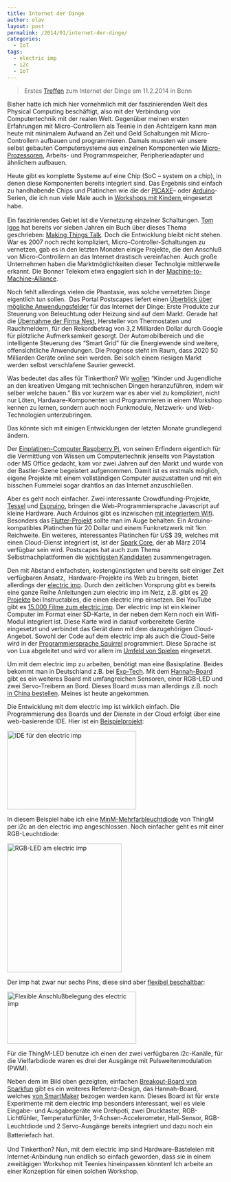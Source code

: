 ```yaml
---
title: Internet der Dinge
author: olav
layout: post
permalink: /2014/01/internet-der-dinge/
categories:
  - IoT
tags:
  - electric imp
  - i2c
  - IoT
---
```

> Erstes [Treffen][1] zum Internet der Dinge am 11.2.2014 in Bonn

Bisher hatte ich mich hier vornehmlich mit der faszinierenden Welt des Physical Computing beschäftigt, also mit der Verbindung von Computertechnik mit der realen Welt. Gegenüber meinen ersten Erfahrungen mit Micro-Controllern als Teenie in den Achtzigern kann man heute mit minimalem Aufwand an Zeit und Geld Schaltungen mit Micro-Controllern aufbauen und programmieren. Damals mussten wir unsere selbst gebauten Computersysteme aus einzelnen Komponenten wie [Micro-Prozessoren][2], Arbeits- und Programmspeicher, Peripherieadapter und ähnlichem aufbauen.

Heute gibt es komplette Systeme auf eine Chip (SoC &#8211; system on a chip), in denen diese Komponenten bereits integriert sind. Das Ergebnis sind einfach zu handhabende Chips und Platinchen wie die der [PICAXE][3]&#8211; oder [Arduino][4]-Serien, die ich nun viele Male auch in [Workshops mit Kindern ][5]eingesetzt habe.<span style="line-height: 1.5em;"> </span>

Ein faszinierendes Gebiet ist die Vernetzung einzelner Schaltungen. [Tom Igoe][6] hat bereits vor sieben Jahren ein Buch über dieses Thema geschrieben: [Making Things Talk][7]. Doch die Entwicklung bleibt nicht stehen. War es 2007 noch recht kompliziert, Micro-Controller-Schaltungen zu vernetzen, gab es in den letzten Monaten einige Projekte, die den Anschluß von Micro-Controllern an das Internet drastisch vereinfachen. Auch große Unternehmen haben die Marktmöglichkeiten dieser Technolgie mittlerweile erkannt. Die Bonner Telekom etwa engagiert sich in der [Machine-to-Machine-Alliance][8].

Noch fehlt allerdings vielen die Phantasie, was solche vernetzten Dinge eigentlich tun sollen.  Das Portal Postscapes liefert einen [Überblick über mögliche Anwendungsfelder][9] für das Internet der Dinge: Erste Produkte zur Steuerung von Beleuchtung oder Heizung sind auf dem Markt. Gerade hat die [Übernahme der Firma Nest][10], Hersteller von Thermostaten und Rauchmeldern, für den Rekordbetrag von 3,2 Milliarden Dollar durch Google für plötzliche Aufmerksamkeit gesorgt. Der Automobilbereich und die intelligente Steuerung des &#8220;Smart Grid&#8221; für die Energiewende sind weitere, offensichtliche Anwendungen. Die Prognose steht im Raum, dass 2020 50 Milliarden Geräte online sein werden. Bei solch einem riesigen Markt werden selbst verschlafene Saurier geweckt.

Was bedeutet das alles für Tinkerthon? Wir [wollen][11] &#8220;Kinder und Jugendliche an den kreativen Umgang mit technischen Dingen heranzuführen, indem wir selber welche bauen.&#8221; Bis vor kurzem war es aber viel zu kompliziert, nicht nur Löten, Hardware-Komponenten und Programmieren in einem Workshop kennen zu lernen, sondern auch noch Funkmodule, Netzwerk- und Web-Technologien unterzubringen.

Das könnte sich mit einigen Entwicklungen der letzten Monate grundlegend ändern.

Der [Einplatinen-Computer Raspberry Pi][12], von seinen Erfindern eigentlich für die Vermittlung von Wissen um Computertechnik jenseits von Playstation oder MS Office gedacht, kam vor zwei Jahren auf den Markt und wurde von der Bastler-Szene begeistert aufgenommen. Damit ist es erstmals möglich, eigene Projekte mit einem vollständigen Computer auszustatten und mit ein bisschen Fummelei sogar drahtlos an das Internet anzuschließen.

Aber es geht noch einfacher. Zwei interessante Crowdfunding-Projekte, [Tessel][13] und [Espruino][14], bringen die Web-Programmiersprache Javascript auf kleine Hardware. Auch Arduinos gibt es inzwischen [mit integriertem Wifi][15]. Besonders das [Flutter-Projekt][16] sollte man im Auge behalten: Ein Arduino-kompatibles Platinchen für 20 Dollar und einem Funknetzwerk mit 1km Reichweite. Ein weiteres, interessantes Platinchen für US$ 39, welches mit einen Cloud-Dienst integriert ist, ist der [Spark Core][17], der ab März 2014 verfügbar sein wird. Postscapes hat auch zum Thema Selbstmachplattformen die [wichtigsten Kandidaten][18] zusammengetragen.

Den mit Abstand einfachsten, kostengünstigsten und bereits seit einiger Zeit verfügbaren Ansatz,  Hardware-Projekte ins Web zu bringen, bietet allerdings der [electric imp][19]. Durch den zeitlichen Vorsprung gibt es bereits eine ganze Reihe Anleitungen zum electric imp im Netz, z.B. gibt es [20 Projekte][20] bei Instructables, die einen electric imp einsetzen. Bei YouTube gibt es [15.000 Filme zum electric imp][21]. Der electric imp ist ein kleiner Computer im Format einer SD-Karte, in der neben dem Kern noch ein Wifi-Modul integriert ist. Diese Karte wird in darauf vorbereitete Geräte eingesetzt und verbindet das Gerät dann mit dem dazugehörigen Cloud-Angebot. Sowohl der Code auf dem electric imp als auch die Cloud-Seite wird in der [Programmiersprache Squirrel][22] programmiert. Diese Sprache ist von Lua abgeleitet und wird vor allem im [Umfeld von Spielen][23] eingesetzt.

Um mit dem electric imp zu arbeiten, benötigt man eine Basisplatine. Beides bekommt man in Deutschland z.B. bei [Exp-Tech][24]. Mit dem [Hannah-Board][25] gibt es ein weiteres Board mit umfangreichen Sensoren, einer RGB-LED und zwei Servo-Treibern an Bord. Dieses Board muss man allerdings z.B. noch [in China bestellen][26]. Meines ist heute angekommen.

Die Entwicklung mit dem electric imp ist wirklich einfach. Die Programmierung des Boards und der Dienste in der Cloud erfolgt über eine web-basierende IDE. Hier ist ein [Beispielprojekt][27]:

<a href="http://tinkerthon.de/wp-content/uploads/2014/01/Electric_Imp_-_IDE.png" rel="lightbox[871]" title="Internet der Dinge"><img class="size-medium wp-image-877 aligncenter" alt="IDE für den electric imp" src="http://tinkerthon.de/wp-content/uploads/2014/01/Electric_Imp_-_IDE-300x183.png" width="300" height="183" /></a>

In diesem Beispiel habe ich eine [MinM-Mehrfarbleuchtdiode][28] von ThingM per i2c an den electric imp angeschlossen. Noch einfacher geht es mit einer RGB-Leuchtdiode:

<a href="http://tinkerthon.de/wp-content/uploads/2014/01/IMG_0001_6-16.jpg" rel="lightbox[871]" title="Internet der Dinge"><img class="size-medium wp-image-878 aligncenter" alt="RGB-LED am electric imp" src="http://tinkerthon.de/wp-content/uploads/2014/01/IMG_0001_6-16-266x300.jpg" width="266" height="300" /></a>

Der imp hat zwar nur sechs Pins, diese sind aber [flexibel beschaltbar][29]:

<a href="http://tinkerthon.de/wp-content/uploads/2014/01/Electric_Imp_-_Imp_Pin_Mux-2.png" rel="lightbox[871]" title="Internet der Dinge"><img class="size-medium wp-image-879 aligncenter" alt="Flexible Anschlußbelegung des electric imp" src="http://tinkerthon.de/wp-content/uploads/2014/01/Electric_Imp_-_Imp_Pin_Mux-2-300x121.png" width="300" height="121" /></a>

Für die ThingM-LED benutze ich einen der zwei verfügbaren i2c-Kanäle, für die Vielfarbdiode waren es drei der Ausgänge mit Pulsweitenmodulation (PWM).

Neben dem im Bild oben gezeigten, einfachen [Breakout-Board von Sparkfun][30] gibt es ein weiteres Referenz-Design, das Hannah-Board, welches [von SmartMaker][26] bezogen werden kann. Dieses Board ist für erste Experimente mit dem electric imp besonders interessant, weil es viele Eingabe- und Ausgabegeräte wie Drehpoti, zwei Drucktaster, RGB-Lichtfühler, Temperaturfühler, 3-Achsen-Accelerometer, Hall-Sensor, RGB-Leuchtdiode und 2 Servo-Ausgänge<span style="line-height: 1.5em;"> bereits integriert und dazu noch ein Batteriefach hat.</span>

Und Tinkerthon? Nun, mit dem electric imp sind Hardware-Basteleien mit Internet-Anbindung nun endlich so einfach geworden, dass sie in einem zweitägigen Workshop mit Teenies hineinpassen könnten! Ich arbeite an einer Konzeption für einen solchen Workshop.

 [1]: http://www.meetup.com/Internet-of-Things-Bonn/events/162208982/
 [2]: http://6502.org/
 [3]: http://www.picaxe.com/
 [4]: http://arduino.cc/
 [5]: http://tinkerthon.de/?s=workshop
 [6]: http://tigoe.net/
 [7]: http://www.oreilly.de/catalog/9780596510510/
 [8]: http://m2m-alliance.de/
 [9]: http://postscapes.com/internet-of-things-examples/
 [10]: http://www.heise.de/newsticker/meldung/Google-kauft-Heimvernetzer-Nest-fuer-3-2-Milliarden-Dollar-2084501.html
 [11]: http://tinkerthon.de/konzept/
 [12]: http://www.raspberrypi.org/
 [13]: http://tessel.io/
 [14]: http://www.espruino.com/
 [15]: http://arduino.cc/en/Main/ArduinoBoardYun
 [16]: http://www.flutterwireless.com/
 [17]: https://www.spark.io/
 [18]: http://postscapes.com/internet-of-things-diy
 [19]: http://electricimp.com/
 [20]: http://www.instructables.com/tag/type-id/category-technology/keyword-electric%20imp/
 [21]: http://www.youtube.com/results?search_query=electric+imp
 [22]: http://squirrel-lang.org/
 [23]: http://en.wikipedia.org/wiki/Squirrel_(programming_language)#Games_using_Squirrel
 [24]: http://www.exp-tech.de/Shields/Electric-Imp-Breakout.html
 [25]: http://electricimp.com/docs/hardware/resources/reference-designs/hannah/
 [26]: http://smartmaker.com/index.php/electric-imp/electric-imp-hannah-development-board.html
 [27]: https://github.com/tinkerthon/electricimp-blinkm
 [28]: http://thingm.com/products/blinkm-minm/
 [29]: http://electricimp.com/docs/hardware/imp/pinmux/
 [30]: https://www.sparkfun.com/products/11400